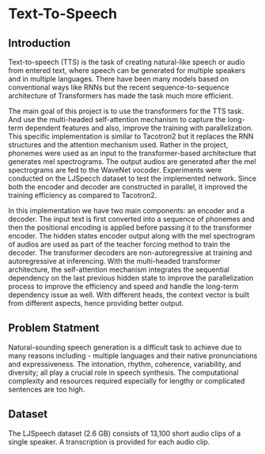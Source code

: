# Text-To-Speech

## Introduction

Text-to-speech (TTS) is the task of creating natural-like speech or audio from entered text, where speech can be generated for multiple speakers and in multiple languages. There have been many models based on conventional ways like RNNs but the recent sequence-to-sequence architecture of Transformers has made the task much more efficient.

The main goal of this project is to use the transformers for the TTS task. And use the multi-headed self-attention mechanism to capture the long-term dependent features and also, improve the training with parallelization. This specific implementation is similar to Tacotron2 but it replaces the RNN structures and the attention mechanism used. Rather in the project, phonemes were used as an input to the transformer-based architecture that generates mel spectrograms. The output audios are generated after the mel spectrograms are fed to the WaveNet vocoder. Experiments were conducted on the LJSpecch dataset to test the implemented network. Since both the encoder and decoder are constructed in parallel, it improved the training efficiency as compared to Tacotron2.

In this implementation we have two main components: an encoder and a decoder. The input text is first converted into a sequence of phonemes and then the positional encoding is applied before passing it to the transformer encoder. The hidden states encoder output along with the mel spectrogram of audios are used as part of the teacher forcing method to train the decoder. The transformer decoders are non-autoregressive at training and autoregressive at inferencing. With the multi-headed transformer architecture, the self-attention mechanism integrates the sequential dependency on the last previous hidden state to improve the parallelization process to improve the efficiency and speed and handle the long-term dependency issue as well. With different heads, the context vector is built from different aspects, hence providing better output.

## Problem Statment

Natural-sounding speech generation is a difficult task to achieve due to many reasons including - multiple languages and their native pronunciations and expressiveness. The intonation, rhythm, coherence, variability, and diversity; all play a crucial role in speech synthesis. The computational complexity and resources required especially for lengthy or complicated sentences are too high.

## Dataset

The LJSpeech dataset (2.6 GB) consists of 13,100 short audio clips of a single speaker. A transcription is provided for each audio clip.
